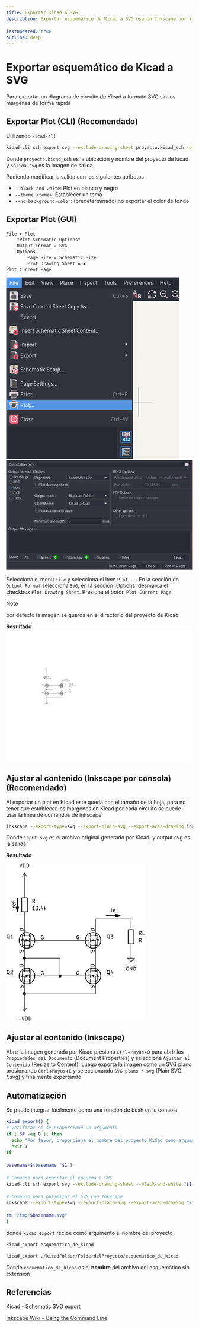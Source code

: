 ```yaml
---
title: Exportar Kicad a SVG
description: Exportar esquemático de Kicad a SVG usando Inkscape por linea de comandos de forma rápida

lastUpdated: true
outline: deep
---
```


# Exportar esquemático de Kicad a SVG

Para exportar un diagrama de circuito de Kicad a formato SVG sin los margenes de forma rápida

## Exportar Plot (CLI) (Recomendado)

Utilizando `kicad-cli`

<div class='console'>

```bash
kicad-cli sch export svg --exclude-drawing-sheet proyecto.kicad_sch -o salida.svg
```

</div>

Donde `proyecto.kicad_sch` es la ubicación y nombre del proyecto de kicad y `salida.svg` es la imagen de salida

Pudiendo modificar la salida con los siguientes atributos

* `--black-and-white`: Plot en blanco y negro
* `--theme <tema>`: Establecer un tema
* `--no-background-color`: (predeterminado) no exportar el color de fondo

## Exportar Plot (GUI)

<!-- ✘✔ -->

```
File > Plot
    "Plot Schematic Options"
    Output Format = SVG
    Options
        Page Size = Schematic Size
        Plot Drawing Sheet = ✘
Plot Current Page
```

![alt text](src/toSVG1.png) ![alt text](src/toSVG2.png)

Selecciona el menu `File` y selecciona el item `Plot...`.  En la sección de `Output Format` selecciona `SVG`, en la sección 'Options' desmarca el checkbox `Plot Drawing Sheet`. Presiona el botón `Plot Current Page`

> [!NOTE]
> por defecto la imagen se guarda en el directorio del proyecto de Kicad

**Resultado**
![kicad](src/toSVGorig.svg)

## Ajustar al contenido (Inkscape por consola) (Recomendado)

Al exportar un plot en Kicad este queda con el tamaño de la hoja, para no tener que establecer los margenes en Kicad por cada circuito se puede usar la linea de comandos de Inkscape

<div class='console'>

```bash
inkscape --export-type=svg --export-plain-svg --export-area-drawing input.svg -o output.svg
```

</div>

Donde `input.svg` es el archivo original generado por Kicad, y output.svg es la salida

**Resultado**

![Inkscape](src/toSVGink.svg)

## Ajustar al contenido (Inkscape)

Abre la imagen generada por Kicad presiona `Ctrl`+`Mayus`+`D` para abrir las `Propiedades del Documento` (Document Properties) y selecciona `Ajustar al Contenido` (Resize to Content), Luego exporta la imagen como un SVG plano  presionando `Ctrl`+`Mayus`+`E` y seleccionando `SVG plano *.svg` (Plain SVG *.svg) y finalmente exportando

## Automatización

Se puede integrar fácilmente como una función de bash en la consola

```bash
kicad_export() {
# Verificar si se proporcionó un argumento
if [ $# -eq 0 ]; then
  echo "Por favor, proporciona el nombre del proyecto KiCad como argumento."
  exit 1
fi

basename=$(basename "$1")

# Comando para exportar el esquema a SVG
kicad-cli sch export svg --exclude-drawing-sheet --black-and-white "$1.kicad_sch" -o /tmp

# Comando para optimizar el SVG con Inkscape
inkscape --export-type=svg --export-plain-svg --export-area-drawing "/tmp/$basename.svg" -o "$1.svg"

rm "/tmp/$basename.svg"
}
```

donde `kicad_export` recibe como argumento el nombre del proyecto

<div class='console'>

```bash
kicad_export esquematico_de_kicad
```

</div>

<div class='console'>

```bash
kicad_export ./kicadFolder/FolderdelProyecto/esquematico_de_kicad
```

</div>

Donde `esquematico_de_kicad` es el **nombre** del archivo del esquemático sin extension

## Referencias

[Kicad - Schematic SVG export](https://docs.kicad.org/8.0/en/cli/cli.html#schematic_svg_export)

[Inkscape Wiki - Using the Command Line](https://wiki.inkscape.org/wiki/Using_the_Command_Line)